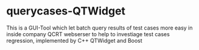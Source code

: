 # querycases-QTWidget
This is a GUI-Tool which let batch query results of test cases more easy in inside company QCRT webserser to help to investiage test cases regression, implemented by C++ QTWidget and Boost
